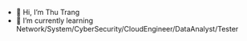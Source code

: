 - 👋 Hi, I’m Thu Trang
- 🌱 I’m currently learning Network/System/CyberSecurity/CloudEngineer/DataAnalyst/Tester
<!---
creamymami28/creamymami28 is a ✨ special ✨ repository because its `README.md` (this file) appears on your GitHub profile.
You can click the Preview link to take a look at your changes.
--->
